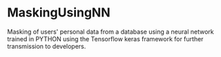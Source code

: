 # MaskingUsingNN
Masking of users' personal data from a database using a neural network trained in PYTHON using the Tensorflow keras framework for further transmission to developers.
